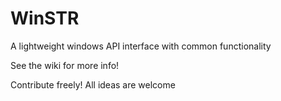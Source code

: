# WinSTR
A lightweight windows API interface with common functionality

See the wiki for more info!

Contribute freely! All ideas are welcome
